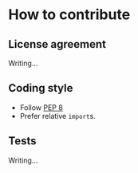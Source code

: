 How to contribute
=================

License agreement
-----------------

Writing...

Coding style
------------

* Follow [PEP 8](http://www.python.org/dev/peps/pep-0008/)
* Prefer relative `import`s.

Tests
-----

Writing...
